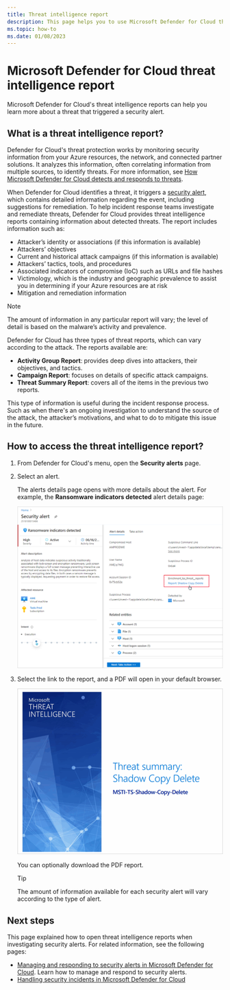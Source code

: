 ```yaml
---
title: Threat intelligence report
description: This page helps you to use Microsoft Defender for Cloud threat intelligence reports during an investigation to find more information about security alerts
ms.topic: how-to
ms.date: 01/08/2023
---
```


# Microsoft Defender for Cloud threat intelligence report

Microsoft Defender for Cloud's threat intelligence reports can help you learn more about a threat that triggered a security alert.

## What is a threat intelligence report?

Defender for Cloud's threat protection works by monitoring security information from your Azure resources, the network, and connected partner solutions. It analyzes this information, often correlating information from multiple sources, to identify threats. For more information, see [How Microsoft Defender for Cloud detects and responds to threats](alerts-overview.md#detect-threats).

When Defender for Cloud identifies a threat, it triggers a [security alert](managing-and-responding-alerts.yml), which contains detailed information regarding the event, including suggestions for remediation. To help incident response teams investigate and remediate threats, Defender for Cloud provides threat intelligence reports containing information about detected threats. The report includes information such as:

* Attacker’s identity or associations (if this information is available)
* Attackers’ objectives
* Current and historical attack campaigns (if this information is available)
* Attackers’ tactics, tools, and procedures
* Associated indicators of compromise (IoC) such as URLs and file hashes
* Victimology, which is the industry and geographic prevalence to assist you in determining if your Azure resources are at risk
* Mitigation and remediation information

> [!NOTE]
> The amount of information in any particular report will vary; the level of detail is based on the malware’s activity and prevalence.

Defender for Cloud has three types of threat reports, which can vary according to the attack. The reports available are:

* **Activity Group Report**: provides deep dives into attackers, their objectives, and tactics.
* **Campaign Report**: focuses on details of specific attack campaigns.
* **Threat Summary Report**: covers all of the items in the previous two reports.

This type of information is useful during the incident response process. Such as when there's an ongoing investigation to understand the source of the attack, the attacker’s motivations, and what to do to mitigate this issue in the future.

## How to access the threat intelligence report?

1. From Defender for Cloud's menu, open the **Security alerts** page.
1. Select an alert.

    The alerts details page opens with more details about the alert. For example, the **Ransomware indicators detected** alert details page:

    [![Ransomware indicators detected alert details page.](media/threat-intelligence-reports/ransomware-indicators-detected-link-to-threat-intel-report.png)](media/threat-intelligence-reports/ransomware-indicators-detected-link-to-threat-intel-report.png#lightbox)

1. Select the link to the report, and a PDF will open in your default browser.

    [![Potentially Unsafe Action alert details page.](media/threat-intelligence-reports/threat-intelligence-report.png)](media/threat-intelligence-reports/threat-intelligence-report.png#lightbox)

    You can optionally download the PDF report.

    >[!TIP]
    > The amount of information available for each security alert will vary according to the type of alert.

## Next steps

This page explained how to open threat intelligence reports when investigating security alerts. For related information, see the following pages:

* [Managing and responding to security alerts in Microsoft Defender for Cloud](managing-and-responding-alerts.yml). Learn how to manage and respond to security alerts.
* [Handling security incidents in Microsoft Defender for Cloud](incidents.md)
